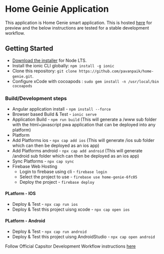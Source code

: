 # Home Geinie Application
This application is Home Genie smart application. This is hosted [here](https://home-genie-6fc05.web.app) for preview and the below instructions are tested for a stable development workflow.

## Getting Started
* [Download the installer](https://nodejs.org/) for Node LTS.
* Install the ionic CLI globally: `npm install -g ionic`
* Clone this repository: `git clone https://github.com/pavanpaik/home-genie.git`.
* Configure xCode with cocoapods : `sudo gem install -n /usr/local/bin cocoapods `

### Build/Development steps
* Angular application install -  `npm install --force`
* Browser based Build & Test - `ionic serve` 
* Application Build - `npm run build` (This will generate a /www sub folder with the html+javascript pwa application that can be deployed into any platform)
* Platform 
 * Add Platforms ios -  `npx cap add ios` (This will generate /ios sub folder which can then be deployed as an ios app) 
 * Add Platforms android -  `npx cap add android` (This will generate /android sub folder which can then be deployed as an ios app) 
 * Sync Platforms - `npx cap sync`
* Firebase Web Hosting
  * Login to firebase using cli - `firebase login`
  * Select the project to use - `firebase use home-genie-6fc05`
  * Deploy the project - `firebase deploy`

#### PLatform - IOS
* Deploy & Test - `npx cap run ios`
* Deploy & Test this project  uisng xcode - `npx cap open ios`

#### PLatform - Android
* Deploy & Test - `npx cap run android`
* Deploy & Test this project uisng AndroidStudio - `npx cap open android`

Follow Official Capsitor Development Workflow instructions [here](https://capacitorjs.com/docs/basics/workflow)
